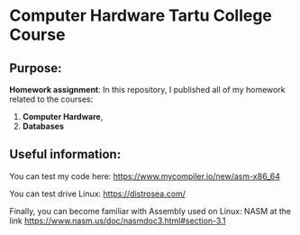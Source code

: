# Computer Hardware Tartu College Course

## Purpose:

**Homework assignment**: In this repository, I published all of my homework related to the courses:

1. **Computer Hardware**,
2. **Databases**

## Useful information:

You can test my code here: https://www.mycompiler.io/new/asm-x86_64

You can test drive Linux: https://distrosea.com/

Finally, you can become familiar with Assembly used on Linux: NASM at the link https://www.nasm.us/doc/nasmdoc3.html#section-3.1
